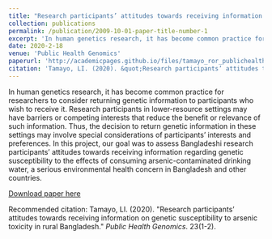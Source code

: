 ```yaml
---
title: "Research participants’ attitudes towards receiving information on genetic susceptibility to arsenic toxicity in rural Bangladesh"
collection: publications
permalink: /publication/2009-10-01-paper-title-number-1
excerpt: 'In human genetics research, it has become common practice for researchers to consider returning genetic information to participants who wish to receive it. Research participants in lower-resource settings may have barriers or competing interests that reduce the benefit or relevance of such information. Thus, the decision to return genetic information in these settings may involve special considerations of participants’ interests and preferences. In this project, our goal was to assess Bangladeshi research participants’ attitudes towards receiving information regarding genetic susceptibility to the effects of consuming arsenic-contaminated drinking water, a serious environmental health concern in Bangladesh and other countries.'
date: 2020-2-18
venue: 'Public Health Genomics'
paperurl: 'http://academicpages.github.io/files/tamayo_ror_publichealthgenomics.pdf'
citation: 'Tamayo, LI. (2020). &quot;Research participants’ attitudes towards receiving information on genetic susceptibility to arsenic toxicity in rural Bangladesh.&quot; <i>Public Health Genomics</i>. 23(1-2).'
---
```

In human genetics research, it has become common practice for researchers to consider returning genetic information to participants who wish to receive it. Research participants in lower-resource settings may have barriers or competing interests that reduce the benefit or relevance of such information. Thus, the decision to return genetic information in these settings may involve special considerations of participants’ interests and preferences. In this project, our goal was to assess Bangladeshi research participants’ attitudes towards receiving information regarding genetic susceptibility to the effects of consuming arsenic-contaminated drinking water, a serious environmental health concern in Bangladesh and other countries.

[Download paper here](http://academicpages.github.io/files/tamayo_ror_publichealthgenomics.pdf)

Recommended citation: Tamayo, LI. (2020). "Research participants’ attitudes towards receiving information on genetic susceptibility to arsenic toxicity in rural Bangladesh." <i>Public Health Genomics</i>. 23(1-2).
